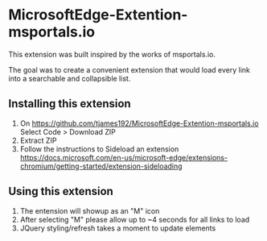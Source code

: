 # MicrosoftEdge-Extention-msportals.io
This extension was built inspired by the works of msportals.io.

The goal was to create a convenient extension that would load every link into a searchable and collapsible list.

## Installing this extension
1. On https://github.com/tjames192/MicrosoftEdge-Extention-msportals.io
Select Code > Download ZIP
2. Extract ZIP
3. Follow the instructions to Sideload an extension
https://docs.microsoft.com/en-us/microsoft-edge/extensions-chromium/getting-started/extension-sideloading

## Using this extension
1. The entension will showup as an "M" icon
2. After selecting "M" please allow up to ~4 seconds for all links to load
3. JQuery styling/refresh takes a moment to update elements

